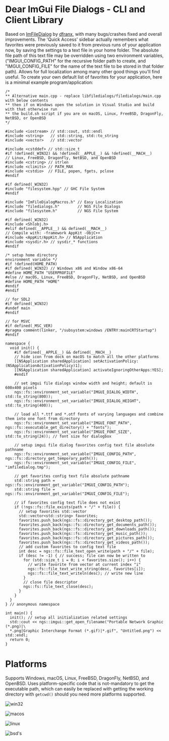 # Dear ImGui File Dialogs - CLI and Client Library

Based on [ImFileDialog](https://github.com/dfranx/ImFileDialog) by [dfranx](https://github.com/dfranx), with many bugs/crashes fixed and overall improvements. The 'Quick Access' sidebar actually remembers what favorites were previously saved to it from previous runs of your application now, by saving the settings to a text file in your home folder. The absolute file path of this text file may be overridden using two environment variables, ("IMGUI_CONFIG_PATH" for the recursive folder path to create, and "IMGUI_CONFIG_FILE" for the name of the text file to be stored in that folder path). Allows for full localization among many other good things you'll find useful. To create your own default list of favorites for your application, here is a minimal example program/application:

```
/*
** Alternative main.cpp - replace libfiledialogs/filedialogs/main.cpp with below contents
** then if on Windows open the solution in Visual Studio and build with that otherwise run
** the build.sh script if you are on macOS, Linux, FreeBSD, DragonFly, NetBSD, or OpenBSD
*/

#include <iostream> // std::cout, std::endl
#include <string>   // std::string, std::to_string
#include <vector>   // std::vector

#include <cstddef> // std::size_t
#if !defined(_WIN32) && !defined(__APPLE__) && !defined(__MACH__)
// Linux, FreeBSD, DragonFly, NetBSD, and OpenBSD
#include <cstring> // strlen
#include <climits> // PATH_MAX
#include <cstdio>  // FILE, popen, fgets, pclose
#endif

#if defined(_WIN32)
#include "filesystem.hpp" // GHC File System
#endif

#include "ImFileDialogMacros.h" // Easy Localization
#include "filedialogs.h"        // NGS File Dialogs
#include "filesystem.h"         // NGS File System

#if defined(_WIN32)
#include <Shlobj.h>
#elif defined(__APPLE__) && defined(__MACH__)
// Compile with: -framework AppKit -ObjC++
#include <AppKit/AppKit.h> // NSApplication
#include <sysdir.h> // sysdir_* functions
#endif

/* setup home directory
environment variable */
#if !defined(HOME_PATH)
#if defined(_WIN32) // Windows x86 and Window x86-64
#define HOME_PATH "USERPROFILE"
#else // macOS, Linux, FreeBSD, DragonFly, NetBSD, and OpenBSD
#define HOME_PATH "HOME"
#endif
#endif

// for SDL2
#if defined(_WIN32)
#undef main
#endif

// for MSVC
#if defined(_MSC_VER)
#pragma comment(linker, "/subsystem:windows /ENTRY:mainCRTStartup")
#endif

namespace {
  void init() {
    #if defined(__APPLE__) && defined(__MACH__)
    // hide icon from dock on macOS to match all the other platforms
    [[NSApplication sharedApplication] setActivationPolicy:(NSApplicationActivationPolicy)1];
    [[NSApplication sharedApplication] activateIgnoringOtherApps:YES];
    #endif

    // set imgui file dialogs window width and height; default is 600x400 pixels
    ngs::fs::environment_set_variable("IMGUI_DIALOG_WIDTH", std::to_string(800));
    ngs::fs::environment_set_variable("IMGUI_DIALOG_HEIGHT", std::to_string(400));
    
    // load all *.ttf and *.otf fonts of varying languages and combine them into one font from directory
    ngs::fs::environment_set_variable("IMGUI_FONT_PATH", ngs::fs::executable_get_directory() + "fonts");
    ngs::fs::environment_set_variable("IMGUI_FONT_SIZE", std::to_string(24)); // font size for dialogbox

    // setup imgui file dialog favorites config text file absolute pathname
    ngs::fs::environment_set_variable("IMGUI_CONFIG_PATH", ngs::fs::directory_get_temporary_path());
    ngs::fs::environment_set_variable("IMGUI_CONFIG_FILE", "imfiledialog.tmp");
    
    // get favorites config text file absolute pathname
    std::string path = ngs::fs::environment_get_variable("IMGUI_CONFIG_PATH");
    std::string file = ngs::fs::environment_get_variable("IMGUI_CONFIG_FILE");
    
    // if favorites config text file does not exist
    if (!ngs::fs::file_exists(path + "/" + file)) {
      // setup favorites std::vector
      std::vector<std::string> favorites;
      favorites.push_back(ngs::fs::directory_get_desktop_path());
      favorites.push_back(ngs::fs::directory_get_documents_path());
      favorites.push_back(ngs::fs::directory_get_downloads_path());
      favorites.push_back(ngs::fs::directory_get_music_path());
      favorites.push_back(ngs::fs::directory_get_pictures_path());
      favorites.push_back(ngs::fs::directory_get_videos_path());
      // add custom favorites to config text file
      int desc = ngs::fs::file_text_open_write(path + "/" + file);
      if (desc != -1) { // success; file can now be written to
        for (std::size_t i = 0; i < favorites.size(); i++) {
          // write favorite from vector at current index "i"
          ngs::fs::file_text_write_string(desc, favorites[i]);
          ngs::fs::file_text_writeln(desc); // write new line
        }
        // close file descriptor    
        ngs::fs::file_text_close(desc);
      }
    }
  }
} // anonymous namespace

int main() {
  init(); // setup all initialization related settings
  std::cout << ngs::imgui::get_open_filename("Portable Network Graphic (*.png)|\
  *.png|Graphic Interchange Format (*.gif)|*.gif", "Untitled.png") << std::endl;
  return 0;
}
```

# Platforms

Supports Windows, macOS, Linux, FreeBSD, DragonFly, NetBSD, and OpenBSD. Uses platform-specific code that is not-mandatory to get the executable path, which can easily be replaced with getting the working directory with `getcwd()` should you need more platforms supported. 

![win32](https://github.com/time-killer-games/filedialogs/blob/main/win32.png?raw=true)

![macos](https://github.com/time-killer-games/filedialogs/blob/main/macos.png?raw=true)

![linux](https://github.com/time-killer-games/filedialogs/blob/main/linux.png?raw=true)

![bsd's](https://github.com/time-killer-games/filedialogs/blob/main/bsd's.png?raw=true)
